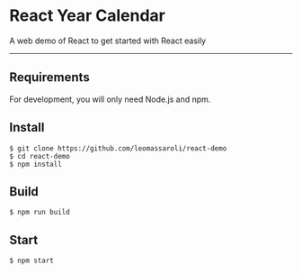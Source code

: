 # React Year Calendar

A web demo of React to get started with React easily

---

## Requirements

For development, you will only need Node.js and npm.

## Install

    $ git clone https://github.com/leomassaroli/react-demo
    $ cd react-demo
    $ npm install

## Build

    $ npm run build

## Start

    $ npm start

